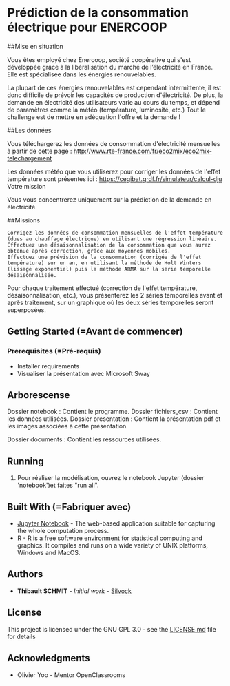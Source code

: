 # Prédiction de la consommation électrique pour ENERCOOP

##Mise en situation

Vous êtes employé chez Enercoop, société coopérative qui s'est développée grâce à la libéralisation du marché de l’électricité en France. Elle est spécialisée dans les énergies renouvelables.

La plupart de ces énergies renouvelables est cependant intermittente, il est donc difficile de prévoir les capacités de production d'électricité. De plus, la demande en électricité des utilisateurs varie au cours du temps, et dépend de paramètres comme la météo (température, luminosité, etc.) Tout le challenge est de mettre en adéquation l'offre et la demande !

##Les données

Vous téléchargerez les données de consommation d'électricité mensuelles à partir de cette page : http://www.rte-france.com/fr/eco2mix/eco2mix-telechargement

Les données météo que vous utiliserez pour corriger les données de l'effet température sont présentes ici : https://cegibat.grdf.fr/simulateur/calcul-dju
Votre mission

Vous vous concentrerez uniquement sur la prédiction de la demande en électricité.

##Missions

    Corrigez les données de consommation mensuelles de l'effet température (dues au chauffage électrique) en utilisant une régression linéaire.
    Effectuez une désaisonnalisation de la consommation que vous aurez obtenue après correction, grâce aux moyennes mobiles.
    Effectuez une prévision de la consommation (corrigée de l'effet température) sur un an, en utilisant la méthode de Holt Winters (lissage exponentiel) puis la méthode ARMA sur la série temporelle désaisonnalisée.

Pour chaque traitement effectué (correction de l'effet température, désaisonnalisation, etc.), vous présenterez les 2 séries temporelles avant et après traitement, sur un graphique où les deux séries temporelles seront superposées.

## Getting Started (=Avant de commencer)

### Prerequisites (=Pré-requis)

- Installer requirements 
- Visualiser la présentation avec Microsoft Sway

## Arborescense 
Dossier notebook : Contient le programme.
Dossier fichiers_csv : Contient les données utilisées.
Dossier presentation : Contient la présentation pdf et les images associées à cette présentation.

Dossier documents : Contient les ressources utilisées.

## Running

1. Pour réaliser la modélisation, ouvrez le notebook Jupyter (dossier 'notebook')et faites "run all".


## Built With (=Fabriquer avec)

* [Jupyter Notebook](https://jupyter-notebook.readthedocs.io/en/stable/) - The  web-based application suitable for capturing the whole computation process.
* [R](https://www.r-project.org/) -  R is a free software environment for statistical computing and graphics. It compiles and runs on a wide variety of UNIX platforms, Windows and MacOS.




## Authors

* **Thibault SCHMIT** - *Initial work* - [Silvock](https://github.com/Silvock)



## License

This project is licensed under the GNU GPL 3.0 - see the [LICENSE.md](LICENSE.md) file for details

## Acknowledgments

* Olivier Yoo - Mentor OpenClassrooms
